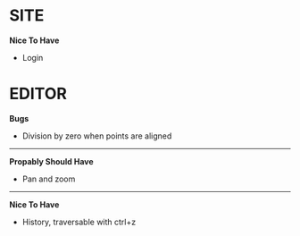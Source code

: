 <h1>SITE</h1>

**Nice To Have**

- Login

<h1>EDITOR</h1>

**Bugs**

- Division by zero when points are aligned

___
**Propably Should Have**

- Pan and zoom

___
**Nice To Have**

- History, traversable with ctrl+z

